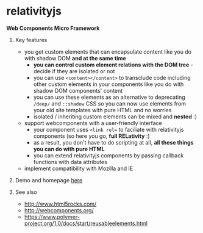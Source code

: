 # relativityjs

**Web Components Micro Framework**

1. Key features
    - you get custom elements that can encapsulate content like you do with shadow DOM **and at the same time**
        - **you can control custom element relations with the DOM tree** - decide if they are isolated or not
        - you can use `<content></content>` to transclude code including other custom elements in your components like you do with shadow DOM components' content
        - you can use these elements as an alternative to deprecating `/deep/` and `::shadow` CSS so you can now use elements from your old site templates with pure HTML and no worries
        - isolated / inheriting custom elements can be mixed and **nested** :)
    - support webcomponents with a user-friendly interface
        - your component uses `<link rel=` to faciliate with relativityjs components (so here you go, **full RELativity** :)
        - as a result, you don't have to do scripting at all, **all these things you can do with pure HTML**
        - you can extend relativityjs components by passing callback functions with data attributes
    - implement compatibility with Mozilla and IE

2. Demo and homepage [here](http://relativityjs.maximus.net.pl)

3. See also
    - http://www.html5rocks.com/
    - http://webcomponents.org/
    - https://www.polymer-project.org/1.0/docs/start/reusableelements.html



  
